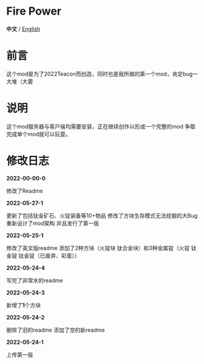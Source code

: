 # Fire Power

**中文** / [English](https://github.com/Casper233/Fire_Power/blob/master/readme_en.md)


# 前言

这个mod是为了2022Teacon而创造，同时也是我所做的第一个mod，肯定bug一大堆（大雾

# 说明

这个mod服务器与客户端均需要安装，正在继续创作以形成一个完整的mod
争取完成单个mod就可以玩耍。

# 

# 修改日志

**2022-00-00-0**

修改了Readme

**2022-05-27-1**

更新了包括钛金矿石、火锭装备等10+物品
修改了方块生存模式无法挖掘的大Bug
重新设计了mod架构
并且发行了第一版


**2022-05-25-1**

修改了英文版readme
添加了2种方块（火锭块 钛合金块）和3种金属锭（火锭 钛金锭 钛金锭（已废弃、彩蛋））


**2022-05-24-4**

写完了非常水的readme

**2022-05-24-3**

新增了**1**个方块

**2022-05-24-2**

删除了旧的readme
添加了空的新readme

**2022-05-24-1**

上传第一版